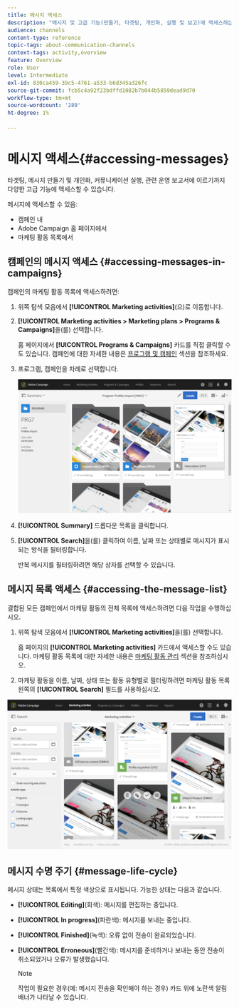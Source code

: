 ```yaml
---
title: 메시지 액세스
description: "메시지 및 고급 기능(만들기, 타겟팅, 개인화, 실행 및 보고)에 액세스하는 방법을 알아봅니다."
audience: channels
content-type: reference
topic-tags: about-communication-channels
context-tags: activity,overview
feature: Overview
role: User
level: Intermediate
exl-id: 830ca459-39c5-4761-a533-b6d345a326fc
source-git-commit: fcb5c4a92f23bdffd1082b7b044b5859dead9d70
workflow-type: tm+mt
source-wordcount: '289'
ht-degree: 1%

---
```


# 메시지 액세스{#accessing-messages}

타겟팅, 메시지 만들기 및 개인화, 커뮤니케이션 실행, 관련 운영 보고서에 이르기까지 다양한 고급 기능에 액세스할 수 있습니다.

메시지에 액세스할 수 있음:

* 캠페인 내
* Adobe Campaign 홈 페이지에서
* 마케팅 활동 목록에서

## 캠페인의 메시지 액세스 {#accessing-messages-in-campaigns}

캠페인의 마케팅 활동 목록에 액세스하려면:

1. 위쪽 탐색 모음에서 **[!UICONTROL Marketing activities]**(으)로 이동합니다.
1. **[!UICONTROL Marketing activities > Marketing plans > Programs & Campaigns]**&#x200B;을(를) 선택합니다.

   홈 페이지에서 **[!UICONTROL Programs & Campaigns]** 카드를 직접 클릭할 수도 있습니다. 캠페인에 대한 자세한 내용은 [프로그램 및 캠페인](../../start/using/programs-and-campaigns.md) 섹션을 참조하세요.

1. 프로그램, 캠페인을 차례로 선택합니다.

   ![](assets/delivery_list_1.png)

1. **[!UICONTROL Summary]** 드롭다운 목록을 클릭합니다.
1. **[!UICONTROL Search]**&#x200B;을(를) 클릭하여 이름, 날짜 또는 상태별로 메시지가 표시되는 방식을 필터링합니다.

   반복 메시지를 필터링하려면 해당 상자를 선택할 수 있습니다.

## 메시지 목록 액세스 {#accessing-the-message-list}

결합된 모든 캠페인에서 마케팅 활동의 전체 목록에 액세스하려면 다음 작업을 수행하십시오.

1. 위쪽 탐색 모음에서 **[!UICONTROL Marketing activities]**&#x200B;을(를) 선택합니다.

   홈 페이지의 **[!UICONTROL Marketing activities]** 카드에서 액세스할 수도 있습니다. 마케팅 활동 목록에 대한 자세한 내용은 [마케팅 활동 관리](../../start/using/marketing-activities.md#creating-a-marketing-activity) 섹션을 참조하십시오.

1. 마케팅 활동을 이름, 날짜, 상태 또는 활동 유형별로 필터링하려면 마케팅 활동 목록 왼쪽의 **[!UICONTROL Search]** 필드를 사용하십시오.

![](assets/delivery_list_2.png)

## 메시지 수명 주기 {#message-life-cycle}

메시지 상태는 목록에서 특정 색상으로 표시됩니다. 가능한 상태는 다음과 같습니다.

* **[!UICONTROL Editing]**(회색): 메시지를 편집하는 중입니다.
* **[!UICONTROL In progress]**(파란색): 메시지를 보내는 중입니다.
* **[!UICONTROL Finished]**(녹색): 오류 없이 전송이 완료되었습니다.
* **[!UICONTROL Erroneous]**(빨간색): 메시지를 준비하거나 보내는 동안 전송이 취소되었거나 오류가 발생했습니다.

  >[!NOTE]
  >
  >작업이 필요한 경우(예: 메시지 전송을 확인해야 하는 경우) 카드 위에 노란색 알림 배너가 나타날 수 있습니다.
